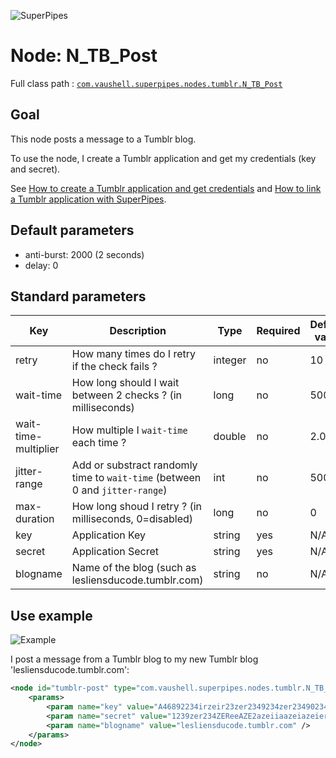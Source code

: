 ![SuperPipes](https://raw.githubusercontent.com/fabienvauchelles/superpipes/master/docs/images/logo_slogan238.png)


# Node: N_TB_Post

Full class path : [`com.vaushell.superpipes.nodes.tumblr.N_TB_Post`](../../superpipes/src/main/java/com/vaushell/superpipes/nodes/tumblr/N_TB_Post.java)


## Goal

This node posts a message to a Tumblr blog.

To use the node, I create a Tumblr application and get my credentials (key and secret).

See [How to create a Tumblr application and get credentials](../tutorials/Create_Tumblr_Application.md) and [How to link a Tumblr application with SuperPipes](../tutorials/Link_Tumblr_Application.md).


## Default parameters

* anti-burst: 2000 (2 seconds)
* delay: 0


## Standard parameters

Key | Description | Type | Required | Default value | Example value
 --- | --- | --- | --- | --- | ---
retry | How many times do I retry if the check fails ? | integer | no | 10 | 10
wait-time | How long should I wait between 2 checks ? (in milliseconds) | long | no | 5000 | 5000
wait-time-multiplier | How multiple I `wait-time` each time ? | double | no | 2.0 | 2.0
jitter-range | Add or substract randomly time to `wait-time` (between 0 and `jitter-range`) | int | no | 500 | 500
max-duration | How long shoud I retry ? (in milliseconds, 0=disabled) | long | no | 0 | 10000
key | Application Key | string | yes | N/A | A46892234irzeir23zer2349234zer23490234
secret | Application Secret | string | yes | N/A | 1239zer234ZEReeAZE2azeiiaazeiazeier
blogname | Name of the blog (such as lesliensducode.tumblr.com) | string | no | N/A | lesliensducode.tumblr.com


## Use example

![Example](https://raw.githubusercontent.com/fabienvauchelles/superpipes/master/docs/images/example_migrate_tumblr.png)

I post a message from a Tumblr blog to my new Tumblr blog 'lesliensducode.tumblr.com':

```xml
<node id="tumblr-post" type="com.vaushell.superpipes.nodes.tumblr.N_TB_Post">
    <params>
        <param name="key" value="A46892234irzeir23zer2349234zer23490234" />
        <param name="secret" value="1239zer234ZEReeAZE2azeiiaazeiazeier" />
        <param name="blogname" value="lesliensducode.tumblr.com" />
    </params>
</node>
```
